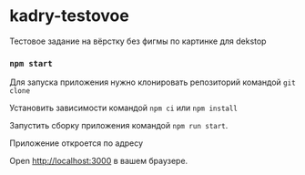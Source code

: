 # kadry-testovoe
Тестовое задание на вёрстку без фигмы по картинке для dekstop

### `npm start`

Для запуска приложения нужно клонировать репозиторий
командой `git clone`

Установить зависимости командой `npm ci` или `npm install`

Запустить сборку приложения командой `npm run start`.

Приложение откроется по адресу 

Open [http://localhost:3000](http://localhost:3000)  в вашем браузере.
